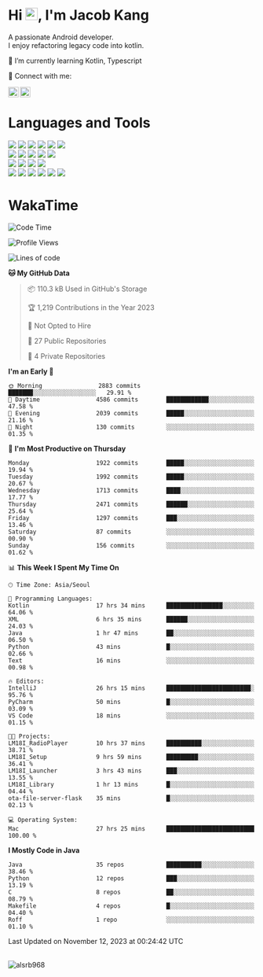 # Hi <img src="https://media.giphy.com/media/hvRJCLFzcasrR4ia7z/giphy.gif" width="25px">, I'm Jacob Kang
A passionate Android developer.
</br>
I enjoy refactoring legacy code into kotlin.

🌱 I’m currently learning Kotlin, Typescript

🤝 Connect with me:

<a href="https://www.linkedin.com/in/minkyu-kang-b7477b1b2/"><img align="left" src="https://raw.githubusercontent.com/yushi1007/yushi1007/main/images/linkedin.svg" alt="Minkyu Kang | LinkedIn" width="21px"/></a>
<a href="https://www.instagram.com/_jacob_kang/"><img align="left" src="https://raw.githubusercontent.com/yushi1007/yushi1007/main/images/instagram.svg" alt="Jacob Kang | Instagram" width="21px"/></a>

</br>

# Languages and Tools

<div align="left">
<img src="https://img.shields.io/badge/java-007396?logo=java&logoColor=white"/>
<img src="https://img.shields.io/badge/kotlin-7F52FF?logo=kotlin&logoColor=white"/>
<img src="https://img.shields.io/badge/python-3776AB?logo=python&logoColor=white"/>
<img src="https://img.shields.io/badge/bash shell-4EAA25?logo=gnubash&logoColor=white"/>
<img src="https://img.shields.io/badge/c-A8B9CC?logo=c&logoColor=white"/>
<img src="https://img.shields.io/badge/c++-00599C?logo=c%2b%2b&logoColor=white"/>
</div>
<div align="left">
<img src="https://img.shields.io/badge/git-F05032?logo=git&logoColor=white"/>
<img src="https://img.shields.io/badge/github-181717?logo=github&logoColor=white"/>
<img src="https://img.shields.io/badge/mysql-4479A1?logo=mysql&logoColor=white"/>
<img src="https://img.shields.io/badge/sqlite-003B57?logo=sqlite&logoColor=white"/>
<img src="https://img.shields.io/badge/amazon AWS-232F3E?logo=amazonaws&logoColor=white"/>
</div>
<div align="left">
<img src="https://img.shields.io/badge/android-3DDC84?logo=android&logoColor=white"/>
<img src="https://img.shields.io/badge/linux-FCC624?logo=linux&logoColor=white"/>
<img src="https://img.shields.io/badge/flask-000000?logo=flask&logoColor=white"/>
<img src="https://img.shields.io/badge/arduino-00979D?logo=arduino&logoColor=white"/>
</div>
<div align="left">
<img src="https://img.shields.io/badge/slack-4A154B?logo=slack&logoColor=white"/>
<img src="https://img.shields.io/badge/notion-000000?logo=notion&logoColor=white"/>
<img src="https://img.shields.io/badge/jira-0052CC?logo=jira&logoColor=white"/>
<img src="https://img.shields.io/badge/postman-FF6C37?logo=postman&logoColor=white"/>
<img src="https://img.shields.io/badge/intellij-000000?logo=intellijidea&logoColor=white"/>
<img src="https://img.shields.io/badge/pycharm-000000?logo=pycharm&logoColor=white"/>
</div>

# WakaTime

<!--START_SECTION:waka-->
![Code Time](http://img.shields.io/badge/Code%20Time-3%2C158%20hrs%2053%20mins-blue)

![Profile Views](http://img.shields.io/badge/Profile%20Views-0-blue)

![Lines of code](https://img.shields.io/badge/From%20Hello%20World%20I%27ve%20Written-5.6%20million%20lines%20of%20code-blue)

**🐱 My GitHub Data** 

> 📦 110.3 kB Used in GitHub's Storage 
 > 
> 🏆 1,219 Contributions in the Year 2023
 > 
> 🚫 Not Opted to Hire
 > 
> 📜 27 Public Repositories 
 > 
> 🔑 4 Private Repositories 
 > 
**I'm an Early 🐤** 

```text
🌞 Morning                2883 commits        ███████░░░░░░░░░░░░░░░░░░   29.91 % 
🌆 Daytime                4586 commits        ████████████░░░░░░░░░░░░░   47.58 % 
🌃 Evening                2039 commits        █████░░░░░░░░░░░░░░░░░░░░   21.16 % 
🌙 Night                  130 commits         ░░░░░░░░░░░░░░░░░░░░░░░░░   01.35 % 
```
📅 **I'm Most Productive on Thursday** 

```text
Monday                   1922 commits        █████░░░░░░░░░░░░░░░░░░░░   19.94 % 
Tuesday                  1992 commits        █████░░░░░░░░░░░░░░░░░░░░   20.67 % 
Wednesday                1713 commits        ████░░░░░░░░░░░░░░░░░░░░░   17.77 % 
Thursday                 2471 commits        ██████░░░░░░░░░░░░░░░░░░░   25.64 % 
Friday                   1297 commits        ███░░░░░░░░░░░░░░░░░░░░░░   13.46 % 
Saturday                 87 commits          ░░░░░░░░░░░░░░░░░░░░░░░░░   00.90 % 
Sunday                   156 commits         ░░░░░░░░░░░░░░░░░░░░░░░░░   01.62 % 
```


📊 **This Week I Spent My Time On** 

```text
🕑︎ Time Zone: Asia/Seoul

💬 Programming Languages: 
Kotlin                   17 hrs 34 mins      ████████████████░░░░░░░░░   64.06 % 
XML                      6 hrs 35 mins       ██████░░░░░░░░░░░░░░░░░░░   24.03 % 
Java                     1 hr 47 mins        ██░░░░░░░░░░░░░░░░░░░░░░░   06.50 % 
Python                   43 mins             █░░░░░░░░░░░░░░░░░░░░░░░░   02.66 % 
Text                     16 mins             ░░░░░░░░░░░░░░░░░░░░░░░░░   00.98 % 

🔥 Editors: 
IntelliJ                 26 hrs 15 mins      ████████████████████████░   95.76 % 
PyCharm                  50 mins             █░░░░░░░░░░░░░░░░░░░░░░░░   03.09 % 
VS Code                  18 mins             ░░░░░░░░░░░░░░░░░░░░░░░░░   01.15 % 

🐱‍💻 Projects: 
LM18I_RadioPlayer        10 hrs 37 mins      ██████████░░░░░░░░░░░░░░░   38.71 % 
LM18I_Setup              9 hrs 59 mins       █████████░░░░░░░░░░░░░░░░   36.41 % 
LM18I_Launcher           3 hrs 43 mins       ███░░░░░░░░░░░░░░░░░░░░░░   13.55 % 
LM18I_Library            1 hr 13 mins        █░░░░░░░░░░░░░░░░░░░░░░░░   04.44 % 
ota-file-server-flask    35 mins             █░░░░░░░░░░░░░░░░░░░░░░░░   02.13 % 

💻 Operating System: 
Mac                      27 hrs 25 mins      █████████████████████████   100.00 % 
```

**I Mostly Code in Java** 

```text
Java                     35 repos            ██████████░░░░░░░░░░░░░░░   38.46 % 
Python                   12 repos            ███░░░░░░░░░░░░░░░░░░░░░░   13.19 % 
C                        8 repos             ██░░░░░░░░░░░░░░░░░░░░░░░   08.79 % 
Makefile                 4 repos             █░░░░░░░░░░░░░░░░░░░░░░░░   04.40 % 
Roff                     1 repo              ░░░░░░░░░░░░░░░░░░░░░░░░░   01.10 % 
```




 Last Updated on November 12, 2023 at 00:24:42 UTC
<!--END_SECTION:waka-->

</br>

<div align="left">
<img align="left" src="https://github-readme-stats.vercel.app/api/top-langs?username=alsrb968&show_icons=true&locale=en&layout=compact&theme=dark" alt="alsrb968" />
</div>
